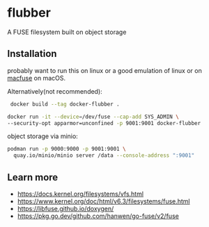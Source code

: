 # flubber
A FUSE filesystem built on object storage

## Installation

probably want to run this on linux or a good emulation of linux or on [macfuse](https://osxfuse.github.io/) on macOS.

Alternatively(not recommended):
```zsh
 docker build --tag docker-flubber .
```

```zsh
docker run -it --device=/dev/fuse --cap-add SYS_ADMIN \
--security-opt apparmor=unconfined -p 9001:9001 docker-flubber
```

object storage via minio:
```zsh
podman run -p 9000:9000 -p 9001:9001 \
  quay.io/minio/minio server /data --console-address ":9001"
```

## Learn more
- https://docs.kernel.org/filesystems/vfs.html
- https://www.kernel.org/doc/html/v6.3/filesystems/fuse.html
- https://libfuse.github.io/doxygen/
- https://pkg.go.dev/github.com/hanwen/go-fuse/v2/fuse
